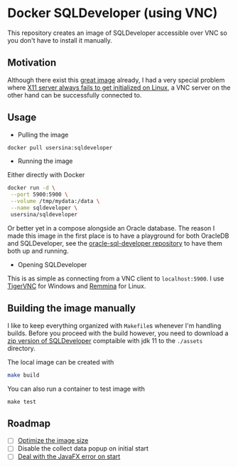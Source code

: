 # Docker SQLDeveloper (using VNC)

This repository creates an image of SQLDeveloper accessible over VNC so you don't have to install it manually.

## Motivation

Although there exist this [great image](https://github.com/marcelhuberfoo/docker-sqldeveloper) already, I had a very
special problem where [X11 server always fails to get initialized on Linux](https://stackoverflow.com/questions/74112126/unable-to-init-xserver-inside-a-docker-container-on-popos), a VNC server on the other hand can be successfully
connected to.

## Usage

- Pulling the image

```bash
docker pull usersina:sqldeveloper
```

- Running the image

Either directly with Docker

```bash
docker run -d \
 --port 5900:5900 \
 --volume /tmp/mydata:/data \
 --name sqldeveloper \
 usersina/sqldeveloper
```

Or better yet in a compose alongside an Oracle database.
The reason I made this image in the first place is to have a playground for both OracleDB and SQLDeveloper, see the [oracle-sql-developer repository](https://github.com/usersina/oracle-sqldeveloper-docker) to have them both up and running.

- Opening SQLDeveloper

This is as simple as connecting from a VNC client to `localhost:5900`.
I use [TigerVNC](https://tigervnc.org/) for Windows and [Remmina](https://remmina.org/) for Linux.

## Building the image manually

I like to keep everything organized with `Makefile`s whenever I'm handling builds.
Before you proceed with the build however, you need to download a [zip version of SQLDeveloper](https://www.oracle.com/database/sqldeveloper/technologies/download/#sqldev-install-linux) comptaible with jdk 11 to the `./assets` directory.

The local image can be created with

```bash
make build
```

You can also run a container to test image with

```
make test
```

## Roadmap

- [ ] [Optimize the image size](https://hub.docker.com/r/adoptopenjdk/openjdk11)
- [ ] Disable the collect data popup on initial start
- [ ] [Deal with the JavaFX error on start](https://stackoverflow.com/questions/52484814/oracle-sql-developer-problem-initializing-welcome-page)

<!-- Using adoptopenjdk/openjdk11:slim slightly reduces the image size by around 160 MB -->
